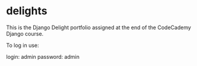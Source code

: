 # delights
This is the Django Delight portfolio assigned at the end of the CodeCademy Django course. 

To log in use:

login: admin
password: admin
